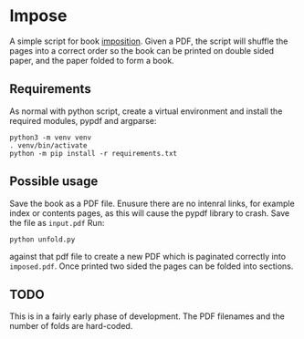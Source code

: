 # Impose

A simple script for book [imposition](https://en.wikipedia.org/wiki/Imposition).
Given a PDF, the script will shuffle the pages into a correct order so the book
can be printed on double sided paper, and the paper folded to form a book.

## Requirements

As normal with python script, create a virtual environment and install
the required modules, pypdf and argparse:

```
python3 -m venv venv
. venv/bin/activate
python -m pip install -r requirements.txt
```

## Possible usage

Save the book as a PDF file. Enusure there are no intenral links, for example
index or contents pages, as this will cause the pypdf library to crash. Save the
file as `input.pdf` Run:
```
python unfold.py
```
against that pdf file to create a new PDF which is paginated correctly into 
`imposed.pdf`.
Once printed two sided the pages can be folded into sections.

## TODO

This is in a fairly early phase of development. The PDF filenames and the number of
folds are hard-coded.